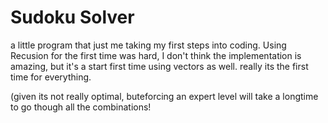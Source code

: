 # Sudoku Solver
 a little program that just me taking my first steps into coding. 
Using Recusion for the first time was hard, I don't think the implementation is amazing, but it's a start
first time using vectors as well. really its the first time for everything.

(given its not really optimal, buteforcing an expert level will take a longtime to go though all the combinations!
